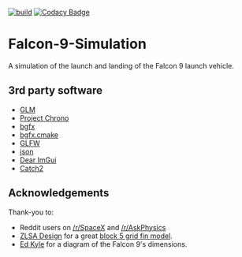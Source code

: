 [![build](https://github.com/lbowes/falcon-9-simulation/workflows/C/C++%20CI/badge.svg)](https://github.com/lbowes/falcon-9-simulation/actions?query=workflow%3A%22C%2FC%2B%2B+CI%22)
[![Codacy Badge](https://app.codacy.com/project/badge/Grade/46c5f43f68974aaaa06d892e53522e9b)](https://www.codacy.com/manual/lbowes/falcon-9-simulation?utm_source=github.com&amp;utm_medium=referral&amp;utm_content=lbowes/falcon-9-simulation&amp;utm_campaign=Badge_Grade)

# Falcon-9-Simulation
A simulation of the launch and landing of the Falcon 9 launch vehicle.

## 3rd party software
*  [GLM](https://glm.g-truc.net/0.9.9/index.html)
*  [Project Chrono](https://projectchrono.org/)
*  [bgfx](https://github.com/bkaradzic/bgfx)
*  [bgfx.cmake](https://github.com/widberg/bgfx.cmake)
*  [GLFW](https://www.glfw.org/)
*  [json](https://github.com/nlohmann/json)
*  [Dear ImGui](https://github.com/ocornut/imgui)
*  [Catch2](https://github.com/catchorg/Catch2)

## Acknowledgements
Thank-you to:
*  Reddit users on [/r/SpaceX](https://www.reddit.com/r/spacex/) and [/r/AskPhysics](https://www.reddit.com/r/Askphysics/)
*  [ZLSA Design](https://zlsadesign.com/) for a great [block 5 grid fin model](https://sketchfab.com/models/a800195f7a654c33b52a3f59773d2632).
*  [Ed Kyle](https://forum.nasaspaceflight.com/index.php?topic=41947.msg1669723#msg1669723) for a diagram of the Falcon 9's dimensions.
